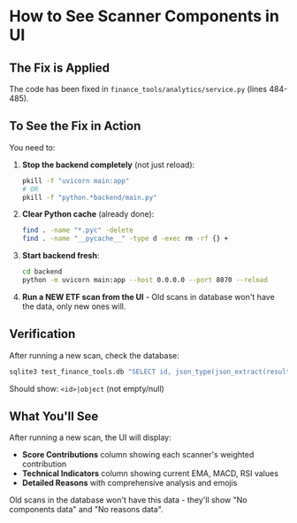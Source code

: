 # How to See Scanner Components in UI

## The Fix is Applied

The code has been fixed in `finance_tools/analytics/service.py` (lines 484-485).

## To See the Fix in Action

You need to:

1. **Stop the backend completely** (not just reload):
   ```bash
   pkill -f "uvicorn main:app"
   # OR
   pkill -f "python.*backend/main.py"
   ```

2. **Clear Python cache** (already done):
   ```bash
   find . -name "*.pyc" -delete
   find . -name "__pycache__" -type d -exec rm -rf {} +
   ```

3. **Start backend fresh**:
   ```bash
   cd backend
   python -m uvicorn main:app --host 0.0.0.0 --port 8070 --reload
   ```

4. **Run a NEW ETF scan from the UI** - Old scans in database won't have the data, only new ones will.

## Verification

After running a new scan, check the database:
```bash
sqlite3 test_finance_tools.db "SELECT id, json_type(json_extract(results_data, '$.results[0].components')) as has_components FROM analysis_results WHERE analysis_type='etf_scan' ORDER BY id DESC LIMIT 1"
```

Should show: `<id>|object` (not empty/null)

## What You'll See

After running a new scan, the UI will display:
- **Score Contributions** column showing each scanner's weighted contribution
- **Technical Indicators** column showing current EMA, MACD, RSI values  
- **Detailed Reasons** with comprehensive analysis and emojis

Old scans in the database won't have this data - they'll show "No components data" and "No reasons data".

